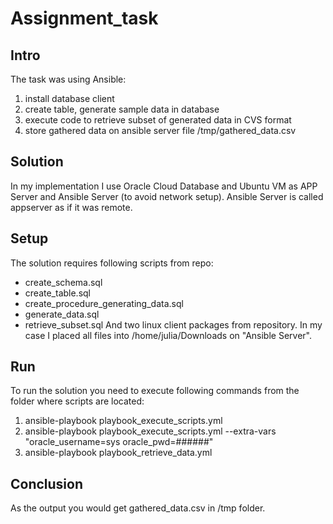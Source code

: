 # Assignment_task

## Intro
The task was using Ansible:
  1. install database client
  2. create table, generate sample data in database
  3. execute code to retrieve subset of generated data in CVS format
  4. store gathered data on ansible server file /tmp/gathered_data.csv  
  
## Solution
In my implementation I use Oracle Cloud Database and Ubuntu VM as APP Server and Ansible Server (to avoid network setup).
Ansible Server is called appserver as if it was remote.

## Setup
The solution requires following scripts from repo:
  - create_schema.sql
  - create_table.sql
  - create_procedure_generating_data.sql
  - generate_data.sql
  - retrieve_subset.sql
 And two linux client packages from repository. 
In my case I placed all files into /home/julia/Downloads on "Ansible Server".
 
## Run
To run the solution you need to execute following commands from the folder where scripts are located:
  1. ansible-playbook playbook_execute_scripts.yml
  2. ansible-playbook playbook_execute_scripts.yml --extra-vars "oracle_username=sys oracle_pwd=######"
  3. ansible-playbook playbook_retrieve_data.yml
    
## Conclusion
As the output you would get gathered_data.csv in /tmp folder.
